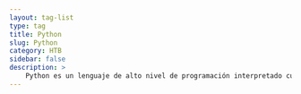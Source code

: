 ```yaml
---
layout: tag-list
type: tag
title: Python
slug: Python
category: HTB
sidebar: false
description: >
    Python es un lenguaje de alto nivel de programación interpretado cuya filosofía hace hincapié en la legibilidad de su código.
---
```

